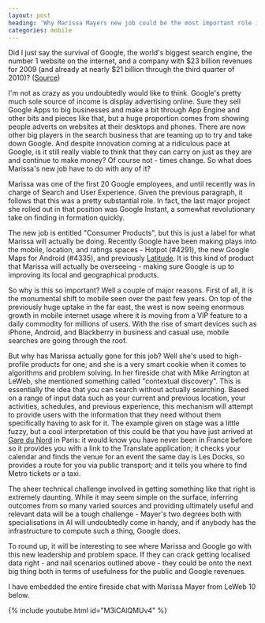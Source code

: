 ```yaml
---
layout: post
heading: 'Why Marissa Mayers new job could be the most important role in the survival of Google'
categories: mobile
---
```


Did I just say the survival of Google, the world's biggest search engine, the number 1 website on the internet, and a company with $23 billion revenues for 2009 (and already at nearly $21 billion through the third quarter of 2010)? ([Source](http://investor.google.com/financial/tables.html))

I'm not as crazy as you undoubtedly would like to think. Google's pretty much sole source of income is display advertising online. Sure they sell Google Apps to big businesses and make a bit through App Engine and other bits and pieces like that, but a huge proportion comes from showing people adverts on websites at their desktops and phones. There are now other big players in the search business that are teaming up to try and take down Google. And despite innovation coming at a ridiculous pace at Google, is it still really viable to think that they can carry on just as they are and continue to make money? Of course not - times change. So what does Marissa's new job have to do with any of it?

Marissa was one of the first 20 Google employees, and until recently was in charge of Search and User Experience. Given the previous paragraph, it follows that this was a pretty substantial role. In fact, the last major project she rolled out in that position was Google Instant, a somewhat revolutionary take on finding in formation quickly.

The new job is entitled "Consumer Products", but this is just a label for what Marissa will actually be doing. Recently Google have been making plays into the mobile, location, and ratings spaces - Hotpot (#4291), the new Google Maps for Android (#4335), and previously [Latitude](http://www.google.com/intl/en_us/latitude/intro.html). It is this kind of product that Marissa will actually be overseeing - making sure Google is up to improving its local and geographical products.

So why is this so important? Well a couple of major reasons. First of all, it is the monumental shift to mobile seen over the past few years. On top of the previously huge uptake in the far east, the west is now seeing enormous growth in mobile internet usage where it is moving from a VIP feature to a daily commodity for millions of users. With the rise of smart devices such as iPhone, Android, and Blackberry in business and casual use, mobile searches are going through the roof.

But why has Marissa actually gone for this job? Well she's used to high-profile products for one; and she is a very smart cookie when it comes to algorithms and problem solving. In her fireside chat with Mike Arrington at LeWeb, she mentioned something called "contextual discovery". This is essentially the idea that you can search without actually searching. Based on a range of input data such as your current and previous location, your activities, schedules, and previous experience, this mechanism will attempt to provide users with the information that they need without them specifically having to ask for it. The example given on stage was a little fuzzy, but a cool interpretation of this could be that you have just arrived at [Gare du Nord](http://en.wikipedia.org/wiki/Gare_du_nord) in Paris: it would know you have never been in France before so it provides you with a link to the Translate application; it checks your calendar and finds the venue for an event the same day is Les Docks, so provides a route for you via public transport; and it tells you where to find Metro tickets or a taxi.

The sheer technical challenge involved in getting something like that right is extremely daunting. While it may seem simple on the surface, inferring outcomes from so many varied sources and providing ultimately useful and relevant data will be a tough challenge - Mayer's two degrees both with specialisations in AI will undoubtedly come in handy, and if anybody has the infrastructure to compute such a thing, Google does.

To round up, it will be interesting to see where Marissa and Google go with this new leadership and problem space. If they can crack getting localised data right - and nail scenarios outlined above - they could be onto the next big thing both in terms of usefulness for the public and Google revenues.

I have embedded the entire fireside chat with Marissa Mayer from LeWeb 10 below.

{% include youtube.html id="M3iCAlQMUv4" %}
